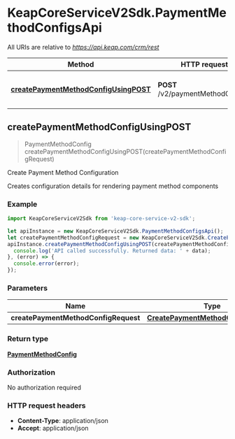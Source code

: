 # KeapCoreServiceV2Sdk.PaymentMethodConfigsApi

All URIs are relative to *https://api.keap.com/crm/rest*

Method | HTTP request | Description
------------- | ------------- | -------------
[**createPaymentMethodConfigUsingPOST**](PaymentMethodConfigsApi.md#createPaymentMethodConfigUsingPOST) | **POST** /v2/paymentMethodConfigs | Create Payment Method Configuration



## createPaymentMethodConfigUsingPOST

> PaymentMethodConfig createPaymentMethodConfigUsingPOST(createPaymentMethodConfigRequest)

Create Payment Method Configuration

Creates configuration details for rendering payment method components

### Example

```javascript
import KeapCoreServiceV2Sdk from 'keap-core-service-v2-sdk';

let apiInstance = new KeapCoreServiceV2Sdk.PaymentMethodConfigsApi();
let createPaymentMethodConfigRequest = new KeapCoreServiceV2Sdk.CreatePaymentMethodConfigRequest(); // CreatePaymentMethodConfigRequest | request
apiInstance.createPaymentMethodConfigUsingPOST(createPaymentMethodConfigRequest).then((data) => {
  console.log('API called successfully. Returned data: ' + data);
}, (error) => {
  console.error(error);
});

```

### Parameters


Name | Type | Description  | Notes
------------- | ------------- | ------------- | -------------
 **createPaymentMethodConfigRequest** | [**CreatePaymentMethodConfigRequest**](CreatePaymentMethodConfigRequest.md)| request | 

### Return type

[**PaymentMethodConfig**](PaymentMethodConfig.md)

### Authorization

No authorization required

### HTTP request headers

- **Content-Type**: application/json
- **Accept**: application/json

